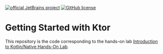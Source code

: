 [![official JetBrains project](https://jb.gg/badges/official.svg)](https://confluence.jetbrains.com/display/ALL/JetBrains+on+GitHub)
[![GitHub license](https://img.shields.io/badge/license-Apache%20License%202.0-blue.svg?style=flat)](https://www.apache.org/licenses/LICENSE-2.0)


# Getting Started with Ktor

This repository is the code corresponding to the hands-on lab [Introduction to Kotlin/Native Hands-On Lab](https://play.kotlinlang.org/hands-on/Getting%20Started%With%20Ktor/01_Introduction). 

